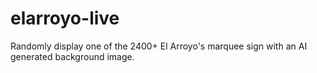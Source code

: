 # elarroyo-live
Randomly display one of the 2400+ El Arroyo's marquee sign with an AI generated background image.
